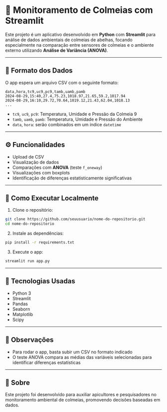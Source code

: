 # 🐝 Monitoramento de Colmeias com Streamlit

Este projeto é um aplicativo desenvolvido em **Python** com **Streamlit** para análise de dados ambientais de colmeias de abelhas, focando especialmente na comparação entre sensores de colmeias e o ambiente externo utilizando **Análise de Variância (ANOVA)**.

---

## 📂 Formato dos Dados

O app espera um arquivo CSV com o seguinte formato:

```csv
data,hora,tc9,uc9,pc9,tamb,uamb,pamb
2024-08-29,15:40,27.4,75.23,1018.97,21.65,59.2,1017.94
2024-08-29,16:10,29.72,70.64,1019.12,21.43,62.04,1018.13
...
```

- `tc9`, `uc9`, `pc9`: Temperatura, Umidade e Pressão da Colmeia 9
- `tamb`, `uamb`, `pamb`: Temperatura, Umidade e Pressão do Ambiente
- `data`, `hora`: serão combinados em um índice `datetime`

---

## ⚙️ Funcionalidades

- Upload de CSV
- Visualização de dados
- Comparações com **ANOVA** (teste `f_oneway`)
- Visualizações com boxplots
- Identificação de diferenças estatisticamente significativas

---

## 🚀 Como Executar Localmente

1. Clone o repositório:
```bash
git clone https://github.com/seuusuario/nome-do-repositorio.git
cd nome-do-repositorio
```

2. Instale as dependências:
```bash
pip install -r requirements.txt
```

3. Execute o app:
```bash
streamlit run app.py
```

---

## 🧪 Tecnologias Usadas

- Python 3
- Streamlit
- Pandas
- Seaborn
- Matplotlib
- Scipy

---

## 📌 Observações

- Para rodar o app, basta subir um CSV no formato indicado
- O teste ANOVA compara as médias das variáveis selecionadas para identificar diferenças estatísticas

---

## 🐝 Sobre

Este projeto foi desenvolvido para auxiliar apicultores e pesquisadores no monitoramento ambiental de colmeias, promovendo decisões baseadas em dados.


